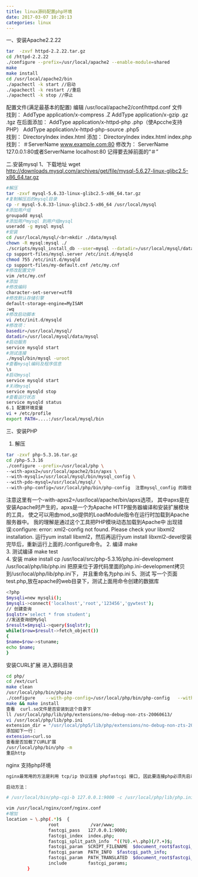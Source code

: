 ```yaml
---
title: linux源码配置php环境
date: 2017-03-07 10:20:13
categories: linux
---
```

一、安装Apache2.2.22
```bash
tar  -zxvf httpd-2.2.22.tar.gz
cd /httpd-2.2.22
./configure --prefix=/usr/local/apache2 --enable-module=shared
make
make install
cd /usr/local/apache2/bin
./apachectl -k start //启动
./apachectl -k restart //重启
./apachectl -k stop //停止
```
配置文件(满足最基本的配置)
编辑 /usr/local/apache2/conf/httpd.conf 文件     
找到：
AddType  application/x-compress .Z
AddType application/x-gzip .gz .tgz
在后面添加：
AddType application/x-httpd-php .php（使Apcche支持PHP）
AddType application/x-httpd-php-source .php5   
找到：
<IfModule dir_module>
DirectoryIndex index.html
</IfModule>
添加：
<IfModule dir_module>
DirectoryIndex index.html index.php
</IfModule>    
找到：
＃ServerName www.example.com:80
修改为：
ServerName 127.0.0.1:80或者ServerName localhost:80
记得要去掉前面的“＃”    

二.安装mysql
1、下载地址 
wget http://downloads.mysql.com/archives/get/file/mysql-5.6.27-linux-glibc2.5-x86_64.tar.gz
```bash
#解压
tar -zxvf mysql-5.6.33-linux-glibc2.5-x86_64.tar.gz
#复制解压后的mysql目录
cp -r mysql-5.6.33-linux-glibc2.5-x86_64 /usr/local/mysql
#添加用户组
groupadd mysql
#添加用户mysql 到用户组mysql
useradd -g mysql mysql
#安装
cd /usr/local/mysql/<br>mkdir ./data/mysql
chown -R mysql:mysql ./
./scripts/mysql_install_db --user=mysql --datadir=/usr/local/mysql/data/mysql
cp support-files/mysql.server /etc/init.d/mysqld
chmod 755 /etc/init.d/mysqld
cp support-files/my-default.cnf /etc/my.cnf
#修改配置文件
vim /etc/my.cnf
#添加
#修改编码
character-set-server=utf8
#修改默认存储引擎
default-storage-engine=MyISAM 
:wq
#修改启动脚本
vi /etc/init.d/mysqld
#修改项：
basedir=/usr/local/mysql/
datadir=/usr/local/mysql/data/mysql
#启动服务
service mysqld start
#测试连接
./mysql/bin/mysql -uroot
#查看mysql编码及程序信息
\s
#启动mysql
service mysqld start
#关闭mysql
service mysqld stop
#查看运行状态
service mysqld status
6.1 配置环境变量
vi + /etc/profile
export PATH=....:/usr/local/mysql/bin
```

三、安装PHP 
1. 解压
```bash
tar -zxvf php-5.3.16.tar.gz
cd /php-5.3.16
./configure --prefix=/usr/local/php \
--with-apxs2=/usr/local/apache2/bin/apxs \
--with-mysqli=/usr/local/mysql/bin/mysql_config \
--with-pdo-mysql=/usr/local/mysql/ \
--with-php-config=/usr/local/php/bin/php-config  注意mysql_config 的路径
```
注意这里有一个-with-apxs2=/usr/local/apache/bin/apxs选项，
其中apxs是在安装Apache时产生的，apxs是一个为Apache HTTP服务器编译和安装扩展模块的工具，
使之可以用由mod_so提供的LoadModule指令在运行时加载到Apache服务器中。
我的理解是通过这个工具把PHP模块动态加载到Apache中
出现错误:configure: error: xml2-config not found. Please check your libxml2 installation.
运行yum install libxml2，然后再运行yum install libxml2-devel安装完毕后，重新运行上面的./configure命令。
2. 编译
make   
3. 测试编译
make test   
4. 安装
make install
cp /usr/local/src/php-5.3.16/php.ini-development  /usr/local/php/lib/php.ini
把原来位于源代码里面的php.ini-development拷贝到/usr/local/php/lib/php.ini下，
并且重命名为php.ini
5、测试 写一个页面test.php,放在apache的web目录下，测试上面用命令创建的数据库
```bash
<?php 
$mysqli=new mysqli();
$mysqli->connect('localhost','root','123456','gywtest');
// 创建查询
$sqlstr='select * from student';
//发送查询给MySql
$result=$mysqli->query($sqlstr);
while($row=$result->fetch_object())
{ 
$name=$row->stuname;
echo $name;
}
```
安装CURL扩展
进入源码目录
```bash
cd php/
cd /ext/curl
make clean
/usr/local/php/bin/phpize
./configure    --with-php-config=/usr/local/php/bin/php-config   --with-curl
make && make install
查看  curl.so文件是否安装到这个目录下
ll /usr/local/php/lib/php/extensions/no-debug-non-zts-20060613/
vi /usr/local/php/lib/php.ini
extension_dir = "/usr/local/php5/lib/php/extensions/no-debug-non-zts-20060613/"；
添加如下一行：
extension=curl.so
查看是否加载了CURL扩展
/usr/local/php/bin/php -m
重启http
```

nginx 支持php环境
```bash
nginx最常用的方法是利用 tcp/ip 协议连接 phpfastcgi 接口, 因此要连接php必须先启动fastcgi程序.

启动方法：

# /usr/local/bin/php-cgi-b 127.0.0.1:9000 -c /usr/local/php/lib/php.ini

vim /usr/local/nginx/conf/nginx.conf
#增加 
location ~ \.php(.*)$  {
                root            /var/www;
                fastcgi_pass   127.0.0.1:9000;
                fastcgi_index  index.php;
                fastcgi_split_path_info  ^((?U).+\.php)(/?.+)$;
                fastcgi_param  SCRIPT_FILENAME  $document_root$fastcgi_script_name;
                fastcgi_param  PATH_INFO  $fastcgi_path_info;
                fastcgi_param  PATH_TRANSLATED  $document_root$fastcgi_path_info;
                include        fastcgi_params;
        }
```